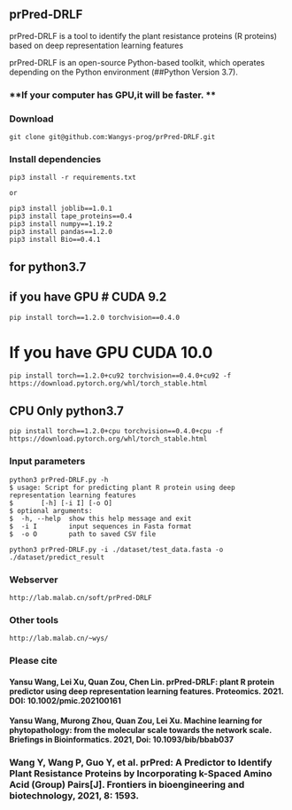 ## prPred-DRLF
prPred-DRLF is a tool to identify the plant resistance proteins (R proteins) based on deep representation learning features

prPred-DRLF is an open-source Python-based toolkit, which operates depending on the Python environment (##Python Version 3.7). 

### **If your computer has GPU,it will be faster.  **


### **Download**

    git clone git@github.com:Wangys-prog/prPred-DRLF.git


### **Install dependencies**

    pip3 install -r requirements.txt 

    or 

    pip3 install joblib==1.0.1  
    pip3 install tape_proteins==0.4 
    pip3 install numpy==1.19.2 
    pip3 install pandas==1.2.0 
    pip3 install Bio==0.4.1 
## for python3.7 
## if you have GPU  # CUDA 9.2   
    pip install torch==1.2.0 torchvision==0.4.0 
# If you have GPU CUDA 10.0  
    pip install torch==1.2.0+cu92 torchvision==0.4.0+cu92 -f https://download.pytorch.org/whl/torch_stable.html
## CPU Only python3.7
    pip install torch==1.2.0+cpu torchvision==0.4.0+cpu -f https://download.pytorch.org/whl/torch_stable.html 

### Input parameters

    python3 prPred-DRLF.py -h  
    $ usage: Script for predicting plant R protein using deep representation learning features  
    $       [-h] [-i I] [-o O]  
    $ optional arguments:  
    $  -h, --help  show this help message and exit  
    $  -i I        input sequences in Fasta format  
    $  -o O        path to saved CSV file  
    
    python3 prPred-DRLF.py -i ./dataset/test_data.fasta -o ./dataset/predict_result


### Webserver

    http://lab.malab.cn/soft/prPred-DRLF

### Other tools

    http://lab.malab.cn/~wys/

### Please cite
#### Yansu Wang, Lei Xu, Quan Zou, Chen Lin. prPred-DRLF: plant R protein predictor using deep representation learning features. Proteomics. 2021. DOI: 10.1002/pmic.202100161
#### Yansu Wang, Murong Zhou, Quan Zou, Lei Xu. Machine learning for phytopathology: from the molecular scale towards the network scale. Briefings in Bioinformatics. 2021, Doi: 10.1093/bib/bbab037
### Wang Y, Wang P, Guo Y, et al. prPred: A Predictor to Identify Plant Resistance Proteins by Incorporating k-Spaced Amino Acid (Group) Pairs[J]. Frontiers in bioengineering and biotechnology, 2021, 8: 1593.
